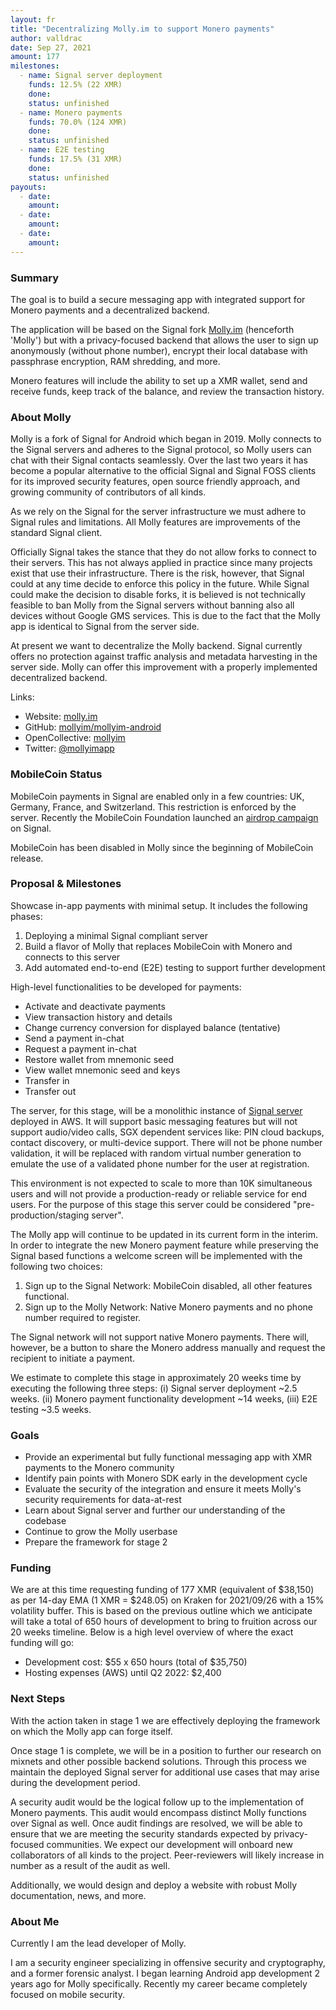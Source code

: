 ```yaml
---
layout: fr
title: "Decentralizing Molly.im to support Monero payments"
author: valldrac
date: Sep 27, 2021
amount: 177
milestones:
  - name: Signal server deployment
    funds: 12.5% (22 XMR)
    done:
    status: unfinished
  - name: Monero payments
    funds: 70.0% (124 XMR)
    done:
    status: unfinished
  - name: E2E testing
    funds: 17.5% (31 XMR)
    done:
    status: unfinished
payouts:
  - date:
    amount:
  - date:
    amount:
  - date:
    amount:
---
```


### Summary

The goal is to build a secure messaging app with integrated support for Monero payments and a decentralized backend.

The application will be based on the Signal fork [Molly.im](https://molly.im) (henceforth 'Molly') but with a privacy-focused backend that allows the user to sign up anonymously (without phone number), encrypt their local database with passphrase encryption, RAM shredding, and more.

Monero features will include the ability to set up a XMR wallet, send and receive funds, keep track of the balance, and review the transaction history.

### About Molly

Molly is a fork of Signal for Android which began in 2019. Molly connects to the Signal servers and adheres to the Signal protocol, so Molly users can chat with their Signal contacts seamlessly. Over the last two years it has become a popular alternative to the official Signal and Signal FOSS clients for its improved security features, open source friendly approach, and growing community of contributors of all kinds.

As we rely on the Signal for the server infrastructure we must adhere to Signal rules and limitations. All Molly features are improvements of the standard Signal client.

Officially Signal takes the stance that they do not allow forks to connect to their servers. This has not always applied in practice since many projects exist that use their infrastructure. There is the risk, however, that Signal could at any time decide to enforce this policy in the future. While Signal could make the decision to disable forks, it is believed is not technically feasible to ban Molly from the Signal servers without banning also all devices without Google GMS services. This is due to the fact that the Molly app is identical to Signal from the server side.

At present we want to decentralize the Molly backend. Signal currently offers no protection against traffic analysis and metadata harvesting in the server side. Molly can offer this improvement with a properly implemented decentralized backend.

Links:
- Website: [molly.im](https://molly.im)
- GitHub: [mollyim/mollyim-android](https://github.com/mollyim/mollyim-android)
- OpenCollective: [mollyim](https://opencollective.com/mollyim)
- Twitter: [@mollyimapp](https://twitter.com/mollyimapp)

### MobileCoin Status

MobileCoin payments in Signal are enabled only in a few countries: UK, Germany, France, and Switzerland. This restriction is enforced by the server. Recently the MobileCoin Foundation launched an [airdrop campaign](https://mobilecoinfoundation.medium.com/test-your-mobilecoin-wallet-through-a-beta-air-drop-7096b9dd9153) on Signal.

MobileCoin has been disabled in Molly since the beginning of MobileCoin release.

### Proposal & Milestones

Showcase in-app payments with minimal setup. It includes the following phases:
1. Deploying a minimal Signal compliant server
2. Build a flavor of Molly that replaces MobileCoin with Monero and connects to this server
3. Add automated end-to-end (E2E) testing to support further development

High-level functionalities to be developed for payments:
- Activate and deactivate payments
- View transaction history and details
- Change currency conversion for displayed balance (tentative)
- Send a payment in-chat
- Request a payment in-chat
- Restore wallet from mnemonic seed
- View wallet mnemonic seed and keys
- Transfer in
- Transfer out

The server, for this stage, will be a monolithic instance of [Signal server](https://github.com/signalapp/Signal-Server) deployed in AWS. It will support basic messaging features but will not support audio/video calls, SGX dependent services like: PIN cloud backups, contact discovery, or multi-device support. There will not be phone number validation, it will be replaced with random virtual number generation to emulate the use of a validated phone number for the user at registration.

This environment is not expected to scale to more than 10K simultaneous users and will not provide a production-ready or reliable service for end users. For the purpose of this stage this server could be considered "pre-production/staging server".

The Molly app will continue to be updated in its current form in the interim. In order to integrate the new Monero payment feature while preserving the Signal based functions a welcome screen will be implemented with the following two choices:

1. Sign up to the Signal Network: MobileCoin disabled, all other features functional.
2. Sign up to the Molly Network: Native Monero payments and no phone number required to register.

The Signal network will not support native Monero payments. There will, however, be a button to share the Monero address manually and request the recipient to initiate a payment.

We estimate to complete this stage in approximately 20 weeks time by executing the following three steps: (i) Signal server deployment ~2.5 weeks. (ii) Monero payment functionality development ~14 weeks, (iii) E2E testing ~3.5 weeks.

### Goals

- Provide an experimental but fully functional messaging app with XMR payments to the Monero community
- Identify pain points with Monero SDK early in the development cycle
- Evaluate the security of the integration and ensure it meets Molly's security requirements for data-at-rest
- Learn about Signal server and further our understanding of the codebase
- Continue to grow the Molly userbase 
- Prepare the framework for stage 2

### Funding

We are at this time requesting funding of 177 XMR (equivalent of $38,150) as per 14-day EMA (1 XMR = \$248.05) on Kraken for 2021/09/26 with a 15% volatility buffer. This is based on the previous outline which we anticipate will take a total of 650 hours of development to bring to fruition across our 20 weeks timeline. Below is a high level overview of where the exact funding will go:

- Development cost: \$55 x 650 hours (total of \$35,750)
- Hosting expenses (AWS) until Q2 2022: \$2,400

### Next Steps

With the action taken in stage 1 we are effectively deploying the framework on which the Molly app can forge itself.

Once stage 1 is complete, we will be in a position to further our research on mixnets and other possible backend solutions. Through this process we maintain the deployed Signal server for additional use cases that may arise during the development period.

A security audit would be the logical follow up to the implementation of Monero payments. This audit would encompass distinct Molly functions over Signal as well. Once audit findings are resolved, we will be able to ensure that we are meeting the security standards expected by privacy-focused communities. We expect our development will onboard new collaborators of all kinds to the project. Peer-reviewers will likely increase in number as a result of the audit as well.

Additionally, we would design and deploy a website with robust Molly documentation, news, and more.

### About Me

Currently I am the lead developer of Molly. 

I am a security engineer specializing in offensive security and cryptography, and a former forensic analyst. I began learning Android app development 2 years ago for Molly specifically. Recently my career became completely focused on mobile security.
